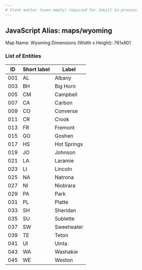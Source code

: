 ```yaml
---
# Front matter (even empty) required for Jekyll to process
---
```


## JavaScript Alias: maps/wyoming

Map Name: Wyoming
Dimensions (Width x Height): 761x601





### List of Entities

ID | Short label | Label
---|---|---|
001|AL|Albany
003|BH|Big Horn
005|CM|Campbell
007|CA|Carbon
009|CO|Converse
011|CR|Crook
013|FR|Fremont
015|GO|Goshen
017|HS|Hot Springs
019|JO|Johnson
021|LA|Laramie
023|LI|Lincoln
025|NA|Natrona
027|NI|Niobrara
029|PA|Park
031|PL|Platte
033|SH|Sheridan
035|SU|Sublette
037|SW|Sweetwater
039|TE|Teton
041|UI|Uinta
043|WA|Washakie
045|WE|Weston

